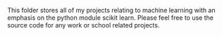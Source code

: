 This folder stores all of my projects relating to machine learning with an emphasis on the python module scikit learn. Please feel free to use the source code for any work or school related projects.
